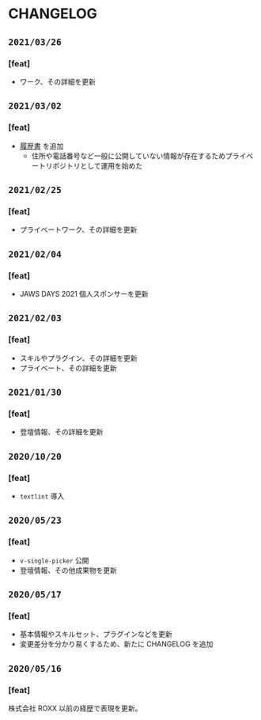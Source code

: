 # CHANGELOG

## `2021/03/26`

### [feat]
- ワーク、その詳細を更新

## `2021/03/02`

### [feat]
- [履歴書](https://github.com/jiyuujin/Resume) を追加
   - 住所や電話番号など一般に公開していない情報が存在するためプライベートリポジトリとして運用を始めた

## `2021/02/25`

### [feat]
- プライベートワーク、その詳細を更新

## `2021/02/04`

### [feat]
- JAWS DAYS 2021 個人スポンサーを更新

## `2021/02/03`

### [feat]
- スキルやプラグイン、その詳細を更新
- プライベート、その詳細を更新

## `2021/01/30`

### [feat]
- 登壇情報、その詳細を更新

## `2020/10/20`

### [feat]
- `textlint` 導入

## `2020/05/23`

### [feat]
- `v-single-picker` 公開
- 登壇情報、その他成果物を更新

## `2020/05/17`

### [feat]
- 基本情報やスキルセット、プラグインなどを更新
- 変更差分を分かり易くするため、新たに CHANGELOG を追加

## `2020/05/16`

### [feat]
株式会社 ROXX 以前の経歴で表現を更新。
